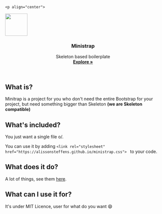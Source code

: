     <p align="center">
  <a href="https://alissonsteffens.github.io/ministrap/">
    <img src="https://alissonsteffens.github.io/ministrap/logo.svg" alt="" width=72 height=72>
  </a>

  <h3 align="center">Ministrap</h3>

  <p align="center">
    Skeleton based boilerplate
    <br>
    <a href="https://alissonsteffens.github.io/ministrap/"><strong>Explore »</strong></a>
    
  </p>
</p>

<br>

## What is?

Minitrap is a project for you who don't need the entire Bootstrap for your project, but need something bigger than Skeleton **(we are Skeleton compatible)**

## What's included?
You just want a single file o/.

You can use it by adding <kbd>`<link rel="stylesheet" href="https://alissonsteffens.github.io/ministrap.css">
`</kbd> to your code.

## What does it do?
A lot of things, see them [here](https://alissonsteffens.github.io/ministrap).

## What can I use it for?
It's under MIT Licence, user for what do you want :smile:

